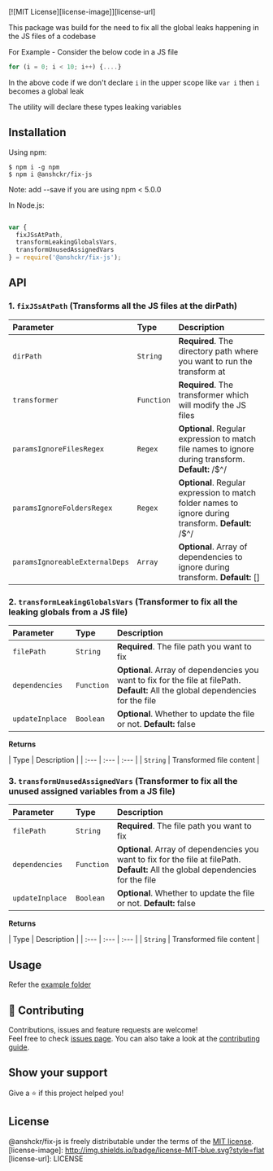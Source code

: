 [![MIT License][license-image]][license-url]

This package was build for the need to fix all the global leaks happening in the JS files of a codebase

For Example - Consider the below code in a JS file

```js
for (i = 0; i < 10; i++) {....}
```

In the above code if we don't declare `i` in the upper scope like `var i` then `i` becomes a global leak

The utility will declare these types leaking variables

## Installation

Using npm:

```shell
$ npm i -g npm
$ npm i @anshckr/fix-js
```

Note: add --save if you are using npm < 5.0.0

In Node.js:

```js

var {
  fixJSsAtPath,
  transformLeakingGlobalsVars,
  transformUnusedAssignedVars
} = require('@anshckr/fix-js');

```

## API

### 1. `fixJSsAtPath` (Transforms all the JS files at the dirPath)

| Parameter | Type | Description |
| :--- | :--- | :--- |
| `dirPath`  | `String`  | **Required**. The directory path where you want to run the transform at  |
| `transformer` | `Function` | **Required**. The transformer which will modify the JS files |
| `paramsIgnoreFilesRegex` | `Regex` | **Optional**. Regular expression to match file names to ignore during transform. **Default:** /$^/ |
| `paramsIgnoreFoldersRegex` | `Regex` | **Optional**. Regular expression to match folder names to ignore during transform. **Default:** /$^/ |
| `paramsIgnoreableExternalDeps` | `Array` | **Optional**. Array of dependencies to ignore during transform. **Default:** [] |

### 2. `transformLeakingGlobalsVars` (Transformer to fix all the leaking globals from a JS file)

| Parameter | Type | Description |
| :--- | :--- | :--- |
| `filePath `  | `String`  | **Required**. The file path you want to fix  |
| `dependencies ` | `Function` | **Optional**. Array of dependencies you want to fix for the file at filePath. **Default:** All the global dependencies for the file |
| `updateInplace ` | `Boolean` | **Optional**. Whether to update the file or not. **Default:** false |

**Returns**

| Type | Description |
| :--- | :--- | :--- |
| `String` | Transformed file content |

### 3. `transformUnusedAssignedVars` (Transformer to fix all the unused assigned variables from a JS file)

| Parameter | Type | Description |
| :--- | :--- | :--- |
| `filePath `  | `String`  | **Required**. The file path you want to fix  |
| `dependencies ` | `Function` | **Optional**. Array of dependencies you want to fix for the file at filePath. **Default:** All the global dependencies for the file |
| `updateInplace ` | `Boolean` | **Optional**. Whether to update the file or not. **Default:** false |

**Returns**

| Type | Description |
| :--- | :--- | :--- |
| `String` | Transformed file content |

## Usage

Refer the [example folder](https://github.com/anshckr/fix-js/tree/master/example)

## 🤝 Contributing

Contributions, issues and feature requests are welcome!<br />Feel free to check [issues page](https://github.com/anshckr/fix-js/issues). You can also take a look at the [contributing guide](https://github.com/anshckr/fix-js/blob/master/CONTRIBUTING.md).

## Show your support

Give a ⭐️ if this project helped you!

## License

@anshckr/fix-js is freely distributable under the terms of the [MIT license](https://github.com/anshckr/fix-js/blob/master/LICENSE).
[license-image]: http://img.shields.io/badge/license-MIT-blue.svg?style=flat
[license-url]: LICENSE
